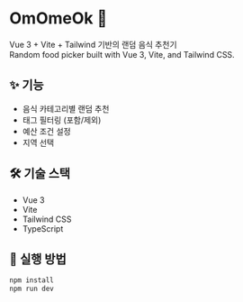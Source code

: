 # OmOmeOk 🍜

Vue 3 + Vite + Tailwind 기반의 랜덤 음식 추천기<br/>
Random food picker built with Vue 3, Vite, and Tailwind CSS.

## ✨ 기능

- 음식 카테고리별 랜덤 추천
- 태그 필터링 (포함/제외)
- 예산 조건 설정
- 지역 선택

## 🛠 기술 스택

- Vue 3
- Vite
- Tailwind CSS
- TypeScript

## 🚀 실행 방법

```bash
npm install
npm run dev
```
